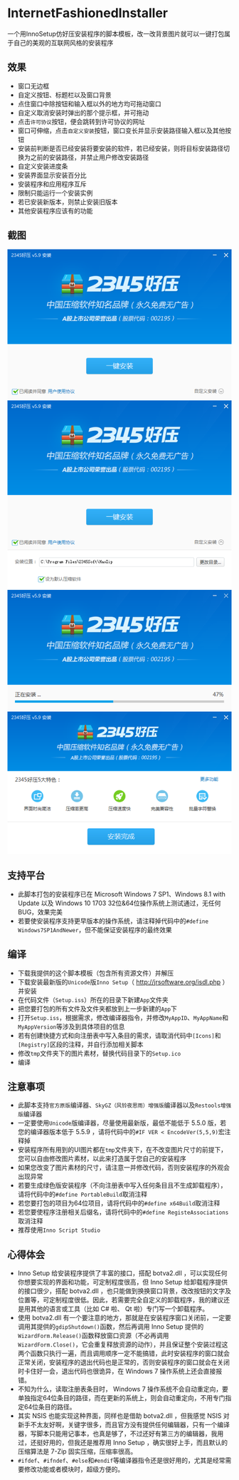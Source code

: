 # InternetFashionedInstaller
一个用InnoSetup仿好压安装程序的脚本模板，改一改背景图片就可以一键打包属于自己的美观的互联网风格的安装程序

## 效果
* 窗口无边框
* 自定义按钮、标题栏以及窗口背景
* 点住窗口中除按钮和输入框以外的地方均可拖动窗口
* 自定义取消安装时弹出的那个提示框，并可拖动
* 点击`许可协议`按钮，便会跳转到许可协议的网址
* 窗口可伸缩，点击`自定义安装`按钮，窗口变长并显示安装路径输入框以及其他按钮
* 安装前判断是否已经安装将要安装的软件，若已经安装，则将目标安装路径切换为之前的安装路径，并禁止用户修改安装路径
* 自定义安装进度条
* 安装界面显示安装百分比
* 安装程序和应用程序互斥
* 限制只能运行一个安装实例
* 若已安装新版本，则禁止安装旧版本
* 其他安装程序应该有的功能

## 截图
![01](/Snapshot/01.PNG)
![02](/Snapshot/02.PNG)
![03](/Snapshot/03.PNG)
![04](/Snapshot/04.PNG)

## 支持平台
* 此脚本打包的安装程序已在 Microsoft Windows 7 SP1、Windows 8.1 with Update 以及 Windows 10 1703 32位&64位操作系统上测试通过，无任何BUG，效果完美
* 若要使安装程序支持更早版本的操作系统，请注释掉代码中的`#define Windows7SP1AndNewer`，但不能保证安装程序的最终效果

## 编译
* 下载我提供的这个脚本模板（包含所有资源文件）并解压
* 下载安装最新版的`Unicode`版`Inno Setup`（ http://jrsoftware.org/isdl.php ）并安装
* 在代码文件（`Setup.iss`）所在的目录下新建`App`文件夹
* 把您要打包的所有文件及文件夹都放到上一步新建的`App`下
* 打开`Setup.iss`，根据需求，修改编译器指令，并修改`MyAppID`、`MyAppName`和`MyAppVersion`等涉及到具体项目的信息
* 若有创建快捷方式和向注册表中写入条目的需求，请取消代码中`[Icons]`和`[Registry]`区段的注释，并自行添加相关脚本
* 修改`tmp`文件夹下的图片素材，替换代码目录下的`Setup.ico`
* 编译

## 注意事项
* 此脚本支持`官方原版`编译器、`SkyGZ（风铃夜思雨）增强版`编译器以及`Restools增强版`编译器
* 一定要使用`Unicode`版编译器，尽量使用最新版，最低不能低于 5.5.0 版，若您的编译器版本低于 5.5.9 ，请将代码中的`#IF VER < EncodeVer(5,5,9)`宏注释掉
* 安装程序所有用到的UI图片都在`tmp`文件夹下，在不改变图片尺寸的前提下，您可以自由修改图片素材，以此来打造属于您自己的安装程序
* 如果您改变了图片素材的尺寸，请注意一并修改代码，否则安装程序的外观会出现异常
* 若要生成绿色版安装程序（不向注册表中写入任何条目且不生成卸载程序），请将代码中的`#define PortableBuild`取消注释
* 若您要打包的项目为64位项目，请将代码中的`#define x64Build`取消注释
* 若您要使程序注册相关后缀名，请将代码中的`#define RegisteAssociations`取消注释
* 推荐使用`Inno Script Studio`

## 心得体会
* Inno Setup 给安装程序提供了丰富的接口，搭配 botva2.dll ，可以实现任何你想要实现的界面和功能，可定制程度很高，但 Inno Setup 给卸载程序提供的接口很少，搭配 botva2.dll ，也只能做到换换窗口背景，改改按钮的文字及位置等，可定制程度很低。因此，若需要完全自定义的卸载程序，我的建议还是用其他的语言或工具（比如 C# 啦、 Qt 啦）专门写一个卸载程序。
* 使用 botva2.dll 有一个要注意的地方，那就是在安装程序窗口关闭前，一定要调用其提供的`gdipShutdown()`函数，然后再调用 Inno Setup 提供的`WizardForm.Release()`函数释放窗口资源（不必再调用`WizardForm.Close()`，它会重复释放资源的动作），并且保证整个安装过程这两个函数只执行一遍，而且调用顺序一定不能搞错，此时安装程序的窗口就会正常关闭，安装程序的退出代码也是正常的，否则安装程序的窗口就会在关闭时卡住好一会，退出代码也很诡异，在 Windows 7 操作系统上还会直接报错。
* 不知为什么，读取注册表条目时， Windows 7 操作系统不会自动重定向，要单独指定64位条目的路径，而在更新的系统上，则会自动重定向，不用专门指定64位条目的路径。
* 其实 NSIS 也能实现这种界面，同样也是借助 botva2.dll ，但我感觉 NSIS 对新手不太友好啊，关键字很多，而且官方没有提供任何编辑器，只有一个编译器，写脚本只能用记事本，也真是够了，不过还好有第三方的编辑器，我用过，还挺好用的，但我还是推荐用 Inno Setup ，确实很好上手，而且默认的压缩算法是 7-Zip 固实压缩，压缩率很高。
* `#ifdef`、`#ifndef`、`#else`和`#endif`等编译器指令还是很好用的，尤其是经常需要修改功能或者模块时，超级方便的。
